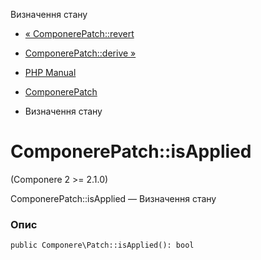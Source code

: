Визначення стану

-   [« ComponerePatch::revert](componere-patch.revert.html)
    
-   [ComponerePatch::derive »](componere-patch.derive.html)
    
-   [PHP Manual](index.html)
    
-   [ComponerePatch](class.componere-patch.html)
    
-   Визначення стану
    

# ComponerePatch::isApplied

(Componere 2 >= 2.1.0)

ComponerePatch::isApplied — Визначення стану

### Опис

```methodsynopsis
public Componere\Patch::isApplied(): bool
```